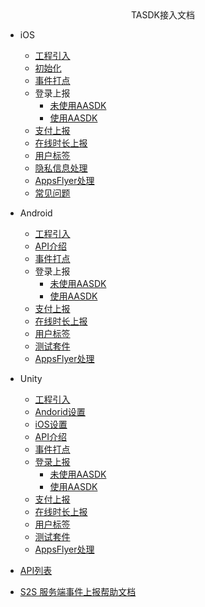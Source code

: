 <!-- _navbar.md -->

<center>TASDK接入文档</center>

* iOS
  * [工程引入](tasdk/ios/ios_start.md)
  * [初始化](tasdk/ios/ios_init.md)
  * [事件打点](tasdk/ios/ios_log.md)
  * 登录上报
  	* [未使用AASDK](tasdk/ios/ios_login1.md)
  	* [使用AASDK](tasdk/ios/ios_login2.md)
  * [支付上报](tasdk/ios/ios_iap.md)
  * [在线时长上报](tasdk/ios/ios_duration_report.md)
  * [用户标签](tasdk/ios/ios_tag.md)
  * [隐私信息处理](tasdk/ios/ios_pricacy.md)
  * [AppsFlyer处理](tasdk/ios/ios_appsflyer.md)
  * [常见问题](tasdk/ios/ios_faq.md)

* Android
  * [工程引入](tasdk/android/android_start.md)
  * [API介绍](tasdk/android/android_api.md)
  * [事件打点](tasdk/android/android_log.md)
  * 登录上报
  	* [未使用AASDK](tasdk/android/android_login1.md)
  	* [使用AASDK](tasdk/android/android_login2.md)
  * [支付上报](tasdk/android/android_iap.md)
  * [在线时长上报](tasdk/android/android_duration_report.md)
  * [用户标签](tasdk/android/android_tag.md)
  * [测试套件](tasdk/android/android_test_help.md)
  * [AppsFlyer处理](tasdk/android/android_appsflyer.md)
  
* Unity
  * [工程引入](tasdk/unity/unity_start.md)
  * [Andorid设置](tasdk/unity/unity_android.md)
  * [iOS设置](tasdk/unity/unity_ios.md)
  * [API介绍](tasdk/unity/unity_api.md)
  * [事件打点](tasdk/unity/unity_log.md)
  * [登录上报](tasdk/unity/unity_login.md)
  	* [未使用AASDK](tasdk/unity/unity_login1.md)
  	* [使用AASDK](tasdk/unity/unity_login2.md)
  * [支付上报](tasdk/unity/unity_iap.md)
  * [在线时长上报](tasdk/unity/unity_duration_report.md)
  * [用户标签](tasdk/unity/unity_tag.md)
  * [测试套件](tasdk/unity/unity_test_help.md)
  * [AppsFlyer处理](tasdk/unity/unity_appsflyer.md)

* [API列表](tasdk/api.md)
* [S2S 服务端事件上报帮助文档](tasdk/s2s.md)